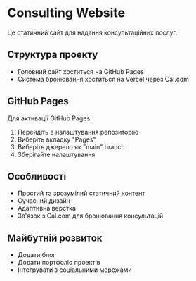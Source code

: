 # Consulting Website

Це статичний сайт для надання консультаційних послуг. 

## Структура проекту

- Головний сайт хоститься на GitHub Pages
- Система бронювання хоститься на Vercel через Cal.com

## GitHub Pages

Для активації GitHub Pages:
1. Перейдіть в налаштування репозиторію
2. Виберіть вкладку "Pages"
3. Виберіть джерело як "main" branch
4. Зберігайте налаштування

## Особливості

- Простий та зрозумілий статичний контент
- Сучасний дизайн
- Адаптивна верстка
- Зв'язок з Cal.com для бронювання консультацій

## Майбутній розвиток

- Додати блог
- Додати портфоліо проектів
- Інтегрувати з соціальними мережами
